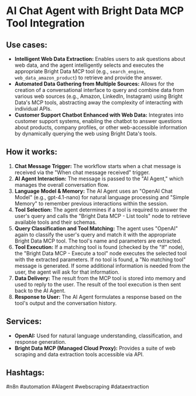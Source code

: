 # AI Chat Agent with Bright Data MCP Tool Integration

## Use cases:

*   **Intelligent Web Data Extraction:** Enables users to ask questions about web data, and the agent intelligently selects and executes the appropriate Bright Data MCP tool (e.g., `search_engine`, `web_data_amazon_product`) to retrieve and provide the answer.
*   **Automated Data Gathering from Multiple Sources:** Allows for the creation of a conversational interface to query and combine data from various web sources (e.g., Amazon, LinkedIn, Instagram) using Bright Data's MCP tools, abstracting away the complexity of interacting with individual APIs.
*   **Customer Support Chatbot Enhanced with Web Data:** Integrates into customer support systems, enabling the chatbot to answer questions about products, company profiles, or other web-accessible information by dynamically querying the web using Bright Data's tools.

## How it works:

1.  **Chat Message Trigger:** The workflow starts when a chat message is received via the "When chat message received" trigger.
2.  **AI Agent Interaction:** The message is passed to the "AI Agent," which manages the overall conversation flow.
3.  **Language Model & Memory:** The AI Agent uses an "OpenAI Chat Model" (e.g., gpt-4.1-nano) for natural language processing and "Simple Memory" to remember previous interactions within the session.
4.  **Tool Selection:** The agent determines if a tool is required to answer the user's query and calls the "Bright Data MCP - List tools" node to retrieve available tools and their schemas.
5.  **Query Classification and Tool Matching:** The agent uses "OpenAI" again to classify the user's query and match it with the appropriate Bright Data MCP tool. The tool's name and parameters are extracted.
6.  **Tool Execution:** If a matching tool is found (checked by the "If" node), the "Bright Data MCP - Execute a tool" node executes the selected tool with the extracted parameters.  If no tool is found, a "No matching tool" message is generated. If some additional information is needed from the user, the agent will ask for that information.
7.  **Data Delivery:** The result from the MCP tool is stored into memory and used to reply to the user. The result of the tool execution is then sent back to the AI Agent.
8.  **Response to User:** The AI Agent formulates a response based on the tool's output and the conversation history.

## Services:

*   **OpenAI:** Used for natural language understanding, classification, and response generation.
*   **Bright Data MCP (Managed Cloud Proxy):** Provides a suite of web scraping and data extraction tools accessible via API.

## Hashtags:

#n8n #automation #AIagent #webscraping #dataextraction
